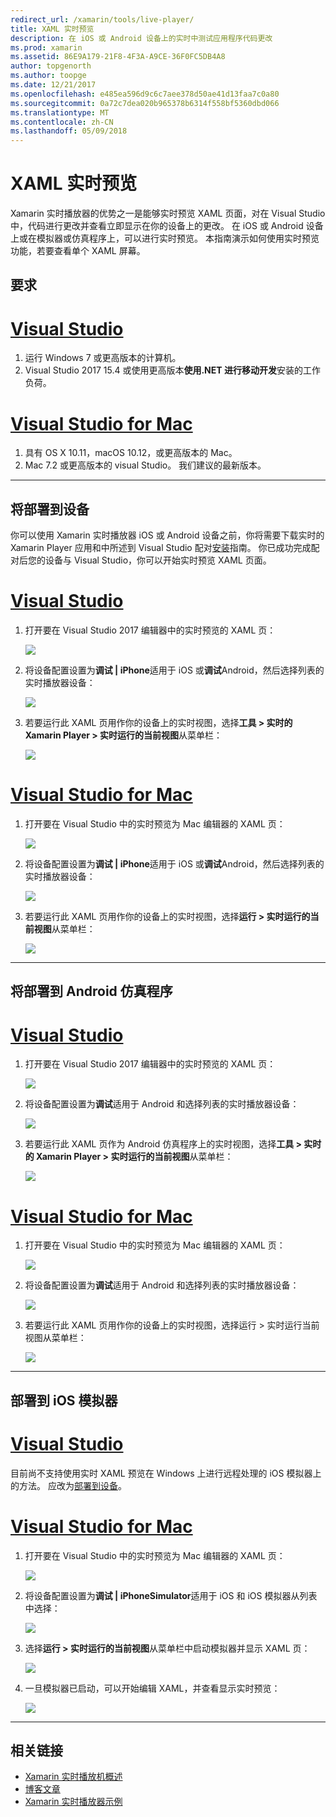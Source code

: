 ```yaml
---
redirect_url: /xamarin/tools/live-player/
title: XAML 实时预览
description: 在 iOS 或 Android 设备上的实时中测试应用程序代码更改
ms.prod: xamarin
ms.assetid: 86E9A179-21F8-4F3A-A9CE-36F0FC5DB4A8
author: topgenorth
ms.author: toopge
ms.date: 12/21/2017
ms.openlocfilehash: e485ea596d9c6c7aee378d50ae41d13faa7c0a80
ms.sourcegitcommit: 0a72c7dea020b965378b6314f558bf5360dbd066
ms.translationtype: MT
ms.contentlocale: zh-CN
ms.lasthandoff: 05/09/2018
---
```

# <a name="xaml-live-previewing"></a>XAML 实时预览

Xamarin 实时播放器的优势之一是能够实时预览 XAML 页面，对在 Visual Studio 中，代码进行更改并查看立即显示在你的设备上的更改。 在 iOS 或 Android 设备上或在模拟器或仿真程序上，可以进行实时预览。 本指南演示如何使用实时预览功能，若要查看单个 XAML 屏幕。

## <a name="requirements"></a>要求

# <a name="visual-studiotabwindows"></a>[Visual Studio](#tab/windows)

1. 运行 Windows 7 或更高版本的计算机。
2. Visual Studio 2017 15.4 或使用更高版本**使用.NET 进行移动开发**安装的工作负荷。

# <a name="visual-studio-for-mactabmacos"></a>[Visual Studio for Mac](#tab/macos)

1. 具有 OS X 10.11，macOS 10.12，或更高版本的 Mac。
2. Mac 7.2 或更高版本的 visual Studio。 我们建议的最新版本。

-----



<a name="deploydevice" />

## <a name="deploying-to-device"></a>将部署到设备

你可以使用 Xamarin 实时播放器 iOS 或 Android 设备之前，你将需要下载实时的 Xamarin Player 应用和中所述到 Visual Studio 配对[安装](~/tools/live-player/install.md)指南。 你已成功完成配对后您的设备与 Visual Studio，你可以开始实时预览 XAML 页面。 

# <a name="visual-studiotabwindows"></a>[Visual Studio](#tab/windows)

1. 打开要在 Visual Studio 2017 编辑器中的实时预览的 XAML 页：

    ![](live-view-images/vs-image1.png)

2. 将设备配置设置为**调试 | iPhone**适用于 iOS 或**调试**Android，然后选择列表的实时播放器设备：

    ![](live-view-images/vs-image2.png)

3. 若要运行此 XAML 页用作你的设备上的实时视图，选择**工具 > 实时的 Xamarin Player > 实时运行的当前视图**从菜单栏：

    ![](live-view-images/vs-image3.png)

# <a name="visual-studio-for-mactabmacos"></a>[Visual Studio for Mac](#tab/macos)

1. 打开要在 Visual Studio 中的实时预览为 Mac 编辑器的 XAML 页：

    ![](live-view-images/image1.png)

2. 将设备配置设置为**调试 | iPhone**适用于 iOS 或**调试**Android，然后选择列表的实时播放器设备：

    ![](live-view-images/image2.png)

3. 若要运行此 XAML 页用作你的设备上的实时视图，选择**运行 > 实时运行的当前视图**从菜单栏：

    ![](live-view-images/image3.png)

-----








## <a name="deploying-to-android-emulator"></a>将部署到 Android 仿真程序

# <a name="visual-studiotabvswin"></a>[Visual Studio](#tab/vswin)

1. 打开要在 Visual Studio 2017 编辑器中的实时预览的 XAML 页：

    ![](live-view-images/vs-image1.png)

2. 将设备配置设置为**调试**适用于 Android 和选择列表的实时播放器设备：

    ![](live-view-images/vs-image4.png)

3. 若要运行此 XAML 页作为 Android 仿真程序上的实时视图，选择**工具 > 实时的 Xamarin Player > 实时运行的当前视图**从菜单栏：

    ![](live-view-images/vs-image3.png)

# <a name="visual-studio-for-mactabvsmac"></a>[Visual Studio for Mac](#tab/vsmac)

1. 打开要在 Visual Studio 中的实时预览为 Mac 编辑器的 XAML 页：

    ![](live-view-images/image7.png)

2. 将设备配置设置为**调试**适用于 Android 和选择列表的实时播放器设备：

    ![](live-view-images/image6.png)

3. 若要运行此 XAML 页用作你的设备上的实时视图，选择运行 > 实时运行当前视图从菜单栏：

    ![](live-view-images/image3.png)

-----





## <a name="deploying-to-ios-simulator"></a>部署到 iOS 模拟器

# <a name="visual-studiotabvswin"></a>[Visual Studio](#tab/vswin)

目前尚不支持使用实时 XAML 预览在 Windows 上进行远程处理的 iOS 模拟器上的方法。 应改为[部署到设备](#deploydevice)。

# <a name="visual-studio-for-mactabvsmac"></a>[Visual Studio for Mac](#tab/vsmac)

1. 打开要在 Visual Studio 中的实时预览为 Mac 编辑器的 XAML 页：

    ![](live-view-images/image1.png)

2. 将设备配置设置为**调试 | iPhoneSimulator**适用于 iOS 和 iOS 模拟器从列表中选择：

    ![](live-view-images/image2.png)

3. 选择**运行 > 实时运行的当前视图**从菜单栏中启动模拟器并显示 XAML 页：

    ![](live-view-images/image4.png)

4. 一旦模拟器已启动，可以开始编辑 XAML，并查看显示实时预览：

    ![](live-view-images/image5.png)  

-----








## <a name="related-links"></a>相关链接

- [Xamarin 实时播放机概述](https://xamarin.com/live)
- [博客文章](https://blog.xamarin.com/live-player/)
- [Xamarin 实时播放器示例](~/tools/live-player/samples.md)

